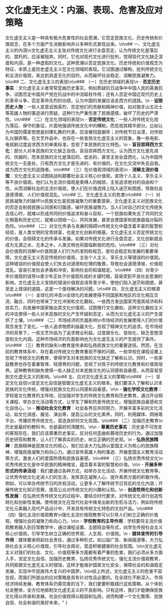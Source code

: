 # 文化虚无主义：内涵、表现、危害及应对策略
文化虚无主义是一种具有极大危害性的社会思潮，它否定民族文化、历史传统和价值观念，在多个方面产生消极影响并以多种形式表现出来。\n\n## 一、文化虚无主义的内涵\n文化虚无主义主张对传统文化进行全盘否定，认为传统文化是落后的、腐朽的，应该被抛弃。同时，它也对现代文化进行批判，觉得现代文化缺乏深度和内涵，是一种虚假的文化。这种思潮以否定民族文化、历史传统和价值观念为特征，本质上是历史虚无主义在文化领域的表现。它试图通过解构、批判传统文化和主流价值观，来达到其虚无化的目的，从而破坏社会稳定、消解民族凝聚力。\n\n## 二、文化虚无主义的表现\n\n### （一）在历史领域的表现\n - **否定历史事实**：文化虚无主义者常常歪曲历史事实，例如质疑抗日战争中中国人民的英勇抗争，试图否定中国共产党在抗战中的中流砥柱作用；还有人否定中国近现代历史上的革命斗争，否定革命先烈的功绩，认为中国的发展应该走西方的道路。\n - **诋毁历史人物**：一些人恶意诋毁英烈，否定他们的贡献和精神价值，如对狼牙山五壮士等英雄人物的事迹进行质疑，这种行为严重伤害了民族感情，破坏了历史的严肃性。\n\n### （二）在文化领域的表现\n - **否定传统文化**：一些人将传统文化视为落后、保守的象征，片面地强调传统文化中的糟粕，而忽视其精华部分。比如认为中国的儒家思想是封建礼教的代表，应该被彻底摒弃；对传统节日淡漠，对传统礼仪摒弃等。在文艺作品中，也存在一些宣扬文化虚无主义的现象，像一些电影、电视剧过度追求西方的审美标准，忽视了本民族的文化特色。\n - **盲目崇拜西方文化**：部分人对本民族的文化缺乏自信，盲目崇拜西方文化，认为西方文化是先进的、优越的，而本民族的文化是落后的、低劣的，甚至主张全盘西化，认为中国传统文化一无是处，只有西方文化才是先进的、有价值的，在文化交流中失去自我，成为西方文化的追随者。\n\n### （三）在价值观领域的表现\n - **消解主流价值观**：文化虚无主义试图挑战和颠覆社会主义核心价值观，宣扬个人主义、享乐主义等不良价值观。他们认为主流价值观是束缚人的枷锁，主张追求绝对的自由和个性，从而消解社会的主流价值观，使人们在价值选择上陷入迷茫和困惑，导致社会道德滑坡、人们价值观混乱。\n\n## 三、文化虚无主义的危害\n\n### （一）对民族凝聚力的破坏\n民族文化是民族凝聚力的重要源泉，文化虚无主义对民族文化的否定会削弱民族认同感和归属感，破坏民族凝聚力。当人们对自己的文化传统失去信心时，就难以形成共同的价值追求和奋斗目标，一个民族如果失去了共同的文化根基和历史记忆，就难以团结一心，共同发展，甚至会使国家和民族面临分裂的危险。\n\n### （二）对文化传承与发展的阻碍\n传统文化中蕴含着丰富的智慧和经验，是人类文明的宝贵财富，也是文化创新的根基。文化虚无主义否定传统文化的价值，会阻碍文化的传承与发展。如果对传统文化进行全盘否定，文化创新就会成为无源之水、无本之木，人类文明也将面临断层的危险。\n\n### （三）对社会价值观的消解\n价值观是人们行为的准则和规范，是社会稳定和发展的重要保障。文化虚无主义否定传统的价值观，主张个人主义、享乐主义等错误的价值观。这种错误的价值观会使人们失去对道德和伦理的敬畏，导致社会道德滑坡、价值观混乱，容易引发社会矛盾和冲突，影响社会的和谐稳定。\n\n### （四）对青少年价值观的误导\n青少年正处于价值观形成的关键时期，容易受到不良社会思潮的影响。文化虚无主义宣扬的错误价值观会误导青少年，使他们陷入迷茫和困惑，甚至走上错误的道路，这是一个亟待解决的问题。\n\n## 四、文化虚无主义的根源\n\n### （一）全球化的冲击\n全球化的发展使得不同国家和地区的文化相互交流、融合，同时也带来了文化冲突和文化霸权。一些西方发达国家凭借其经济和科技实力，向发展中国家输出其文化价值观，试图推行文化霸权。这种文化霸权主义的冲击使得一些人对本民族的文化产生怀疑和否定，从而为文化虚无主义的产生提供了土壤。\n\n### （二）市场经济的负面影响\n市场经济的发展使得人们的价值观念发生了变化，一些人追求物质利益最大化，忽视了精神文化的追求。在市场经济的背景下，一些文艺作品为了追求商业利益，过度娱乐化、低俗化，缺乏思想深度和文化内涵。这种市场经济的负面影响也为文化虚无主义的产生提供了条件。\n\n### （三）教育的缺失\n教育是传承和弘扬民族文化的重要途径。然而，在当前的教育体系中，存在着对传统文化教育重视不够的问题。一些学校在课程设置上忽视了传统文化的教育，使得学生对本民族的文化缺乏了解和认识。同时，一些家庭教育也存在着重智育、轻德育的问题，忽视了对孩子的传统文化教育和价值观培养。这种教育的缺失使得一些人缺乏对本民族文化的认同感和自豪感，从而容易受到文化虚无主义的影响。\n\n## 五、应对文化虚无主义的策略\n\n### （一）坚定文化自信\n坚定文化自信是抵御文化虚无主义的根本。我们要深入了解和认识本民族的文化传统，增强对民族文化的认同感和自豪感。\n\n - **强化学校文化教育**：学校是文化教育的主阵地，应加强对学生的传统文化教育和历史教育。通过开设相关课程、举办文化活动等方式，让学生了解和热爱传统文化，增强民族自豪感和文化自信心。\n - **推动社会文化教育**：社会各界应共同努力，开展丰富多彩的文化活动，如文化讲座、展览、演出等，提高公众的文化素养。同时，利用媒体、网络等平台，传播优秀传统文化，营造良好的文化氛围。\n\n### （二）加强历史教育\n历史是最好的教科书，也是最好的清醒剂。\n\n - **尊重历史事实**：历史是不可改变的客观存在，我们应该尊重历史事实，反对任何歪曲和篡改历史的行为。通过加强历史研究和教育，让人们了解真实的历史，树立正确的历史观。\n - **弘扬民族精神**：民族精神是民族文化的核心，我们应该大力弘扬以爱国主义为核心的民族精神，增强民族凝聚力和向心力。通过宣传英雄人物的事迹、开展爱国主义教育活动等方式，激发人们的爱国热情和民族自豪感。\n\n### （三）弘扬优秀传统文化\n优秀传统文化是中华民族的精神瑰宝，蕴含着丰富的智慧和价值。\n\n - **开展多种形式的传承活动**：我们要通过各种方式，如举办文化活动、开展传统文化教育等，让优秀传统文化走进人们的生活，发挥其在凝聚人心、提升素质方面的积极作用。例如，可以举办传统节日的庆祝活动，让更多人了解传统节日背后的文化内涵；开展传统文化知识竞赛，提高公众对传统文化的兴趣和认知。\n - **创造性转化和创新性发展**：在弘扬优秀传统文化的过程中，要结合时代要求，对传统文化进行创造性转化和创新性发展。使传统文化在现代社会中焕发出新的生机与活力，例如将传统文化元素融入现代产品设计中，开发具有传统文化特色的文创产品。\n\n### （四）强化主流价值观教育\n强化主流价值观教育可以引导人们树立正确的价值观，增强社会的凝聚力和向心力。\n\n - **学校教育的主导作用**：学校要将主流价值观教育融入到日常教学中，通过课程设置、主题班会等形式，向学生传授社会主义核心价值观，引导学生树立正确的世界观、人生观、价值观。\n - **媒体宣传的引导作用**：媒体要承担起社会责任，通过多种形式，如公益广告、新闻报道等，大力弘扬社会主义核心价值观，引导社会舆论，营造积极健康的社会氛围。\n\n文化虚无主义对我们的社会、文化、价值观等多方面都有着严重的危害，我们必须从多方面入手，坚定文化自信、加强历史教育、弘扬优秀传统文化、强化主流价值观教育，共同抵御文化虚无主义的侵蚀，这样才能维护国家文化安全，保障社会的和谐稳定发展，实现中华民族伟大复兴的中国梦。\n\n综上所述，文化虚无主义的危害不容忽视，而我们所提出的应对策略是具有针对性且必要的。在全球化不断深入、市场经济持续发展、教育体系仍需完善的当下，我们更要积极践行这些策略，从个体到社会整体，全方位地抵制文化虚无主义的不良影响。只有这样，我们才能确保民族文化得以传承和发展，社会价值观得以稳固和弘扬，进而构建一个文化繁荣、民族自信、社会和谐的美好未来。" }